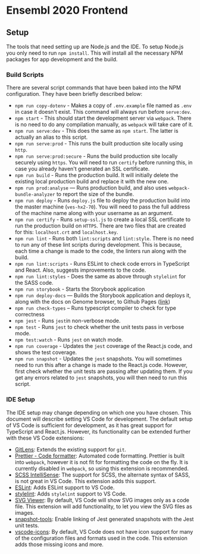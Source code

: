 # Ensembl 2020 Frontend

## Setup

The tools that need setting up are Node.js and the IDE. To setup Node.js you only need to run `npm install`. This will install all the necessary NPM packages for app development and the build.

### Build Scripts

There are several script commands that have been baked into the NPM configuration. They have been briefly described below:

- `npm run copy-dotenv` - Makes a copy of `.env.example` file named as `.env` in case it doesn't exist. This command will always run before `serve:dev`.
- `npm start` - This should start the development server via `webpack`. There is no need to do any compilation manually, as `webpack` will take care of it.
- `npm run serve:dev` - This does the same as `npm start`. The latter is actually an alias to this script.
- `npm run serve:prod` - This runs the built production site locally using `http`.
- `npm run serve:prod:secure` - Runs the build production site locally securely using `https`. You will need to run `certify` before running this, in case you already haven't generated an SSL certificate.
- `npm run build` - Runs the production build. It will initially delete the existing local production build and replace it with the new one.
- `npm run prod:analyse` — Runs production build, and also uses `webpack-bundle-analyzer` to report the size of the bundle.
- `npm run deploy` - Runs `deploy.js` file to deploy the production build into the master machine (`ves-hx2-70`). You will need to pass the full address of the machine name along with your username as an argument. 
- `npm run certify` - Runs `setup-ssl.js` to create a local SSL certificate to run the production build on `HTTPS`. There are two files that are created for this: `localhost.crt` and `localhost.key`.
- `npm run lint` - Runs both `lint:scripts` and `lint:style`. There is no need to run any of these lint scripts during development. This is because, each time a change is made to the code, the linters run along with the build.
- `npm run lint:scripts` - Runs ESLint to check code errors in TypeScript and React. Also, suggests improvements to the code.
- `npm run lint:styles` - Does the same as above through `stylelint` for the SASS code.
- `npm run storybook` - Starts the Storybook application
- `npm run deploy-docs` — Builds the Storybook application and deploys it, along with the docs on Genome browser, to Github Pages ([link](https://ensembl.github.io/ensembl-client))
- `npm run check-types` – Runs typescript compiler to check for type correctness
- `npm jest` - Runs `jest`in non-verbose mode.
- `npm test` - Runs `jest` to check whether the unit tests pass in verbose mode.
- `npm test:watch` - Runs `jest` on watch mode.
- `npm run coverage` - Updates the `jest` coverage of the React.js code, and shows the test coverage.
- `npm run snapshot` - Updates the `jest` snapshots. You will sometimes need to run this after a change is made to the React.js code. However, first check whether the unit tests are passing after updating them. If you get any errors related to `jest` snapshots, you will then need to run this script.


### IDE Setup

The IDE setup may change depending on which one you have chosen. This document will describe setting VS Code for development. The default setup of VS Code is sufficient for development, as it has great support for TypeScript and React.js. However, its functionality can be extended further with these VS Code extensions:

- [GitLens](https://marketplace.visualstudio.com/items?itemName=eamodio.gitlens): Extends the existing support for `git`.
- [Prettier - Code formatter](https://marketplace.visualstudio.com/items?itemName=esbenp.prettier-vscode): Automated code formatting. Prettier is built into `webpack`, however it is not fit for formatting the code on the fly. It is currently disabled in `webpack`, so using this extension is recommended.
- [SCSS IntelliSense](https://marketplace.visualstudio.com/items?itemName=mrmlnc.vscode-scss): The support for SCSS, the alternate syntax of SASS, is not great in VS Code. This extension adds this support.
- [ESLint](https://marketplace.visualstudio.com/items?itemName=dbaeumer.vscode-eslint): Adds ESLint support to VS Code.
- [stylelint](https://marketplace.visualstudio.com/items?itemName=shinnn.stylelint): Adds `stylelint` support to VS Code.
- [SVG Viewer](https://marketplace.visualstudio.com/items?itemName=cssho.vscode-svgviewer): By default, VS Code will show SVG images only as a code file. This extension will add functionality, to let you view the SVG files as images.
- [snapshot-tools](https://marketplace.visualstudio.com/items?itemName=asvetliakov.snapshot-tools): Enable linking of Jest generated snapshots with the Jest unit tests.
- [vscode-icons](https://marketplace.visualstudio.com/items?itemName=robertohuertasm.vscode-icons): By default, VS Code does not have icon support for many of the configuration files and formats used in the code. This extension adds those missing icons and more.
